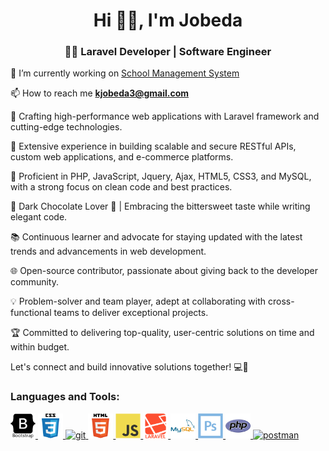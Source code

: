<h1 align="center">Hi 🙋‍♀️, I'm Jobeda</h1>
<h3 align="center"> 👨‍💻 Laravel Developer | Software Engineer</h3>

 🔭 I’m currently working on [School Management System](https://shikkha.one/)
 
 📫 How to reach me **kjobeda3@gmail.com**

<p align="left">
</p>

🚀 Crafting high-performance web applications with Laravel framework and cutting-edge technologies.

💼 Extensive experience in building scalable and secure RESTful APIs, custom web applications, and e-commerce platforms.

🔧 Proficient in PHP, JavaScript, Jquery, Ajax, HTML5, CSS3, and MySQL, with a strong focus on clean code and best practices.

🍫 Dark Chocolate Lover 🍫 | Embracing the bittersweet taste while writing elegant code.

📚 Continuous learner and advocate for staying updated with the latest trends and advancements in web development.

🌐 Open-source contributor, passionate about giving back to the developer community.

💡 Problem-solver and team player, adept at collaborating with cross-functional teams to deliver exceptional projects.

🏆 Committed to delivering top-quality, user-centric solutions on time and within budget.

Let's connect and build innovative solutions together! 💻🌟
<h3 align="left">Languages and Tools:</h3>
<p align="left"> <a href="https://getbootstrap.com" target="_blank" rel="noreferrer"> <img src="https://raw.githubusercontent.com/devicons/devicon/master/icons/bootstrap/bootstrap-plain-wordmark.svg" alt="bootstrap" width="40" height="40"/> </a> <a href="https://www.w3schools.com/css/" target="_blank" rel="noreferrer"> <img src="https://raw.githubusercontent.com/devicons/devicon/master/icons/css3/css3-original-wordmark.svg" alt="css3" width="40" height="40"/> </a> <a href="https://git-scm.com/" target="_blank" rel="noreferrer"> <img src="https://www.vectorlogo.zone/logos/git-scm/git-scm-icon.svg" alt="git" width="40" height="40"/> </a> <a href="https://www.w3.org/html/" target="_blank" rel="noreferrer"> <img src="https://raw.githubusercontent.com/devicons/devicon/master/icons/html5/html5-original-wordmark.svg" alt="html5" width="40" height="40"/> </a> <a href="https://developer.mozilla.org/en-US/docs/Web/JavaScript" target="_blank" rel="noreferrer"> <img src="https://raw.githubusercontent.com/devicons/devicon/master/icons/javascript/javascript-original.svg" alt="javascript" width="40" height="40"/> </a> <a href="https://laravel.com/" target="_blank" rel="noreferrer"> <img src="https://raw.githubusercontent.com/devicons/devicon/master/icons/laravel/laravel-plain-wordmark.svg" alt="laravel" width="40" height="40"/> </a> <a href="https://www.mysql.com/" target="_blank" rel="noreferrer"> <img src="https://raw.githubusercontent.com/devicons/devicon/master/icons/mysql/mysql-original-wordmark.svg" alt="mysql" width="40" height="40"/> </a> <a href="https://www.photoshop.com/en" target="_blank" rel="noreferrer"> <img src="https://raw.githubusercontent.com/devicons/devicon/master/icons/photoshop/photoshop-line.svg" alt="photoshop" width="40" height="40"/> </a> <a href="https://www.php.net" target="_blank" rel="noreferrer"> <img src="https://raw.githubusercontent.com/devicons/devicon/master/icons/php/php-original.svg" alt="php" width="40" height="40"/> </a> <a href="https://postman.com" target="_blank" rel="noreferrer"> <img src="https://www.vectorlogo.zone/logos/getpostman/getpostman-icon.svg" alt="postman" width="40" height="40"/> </p>
